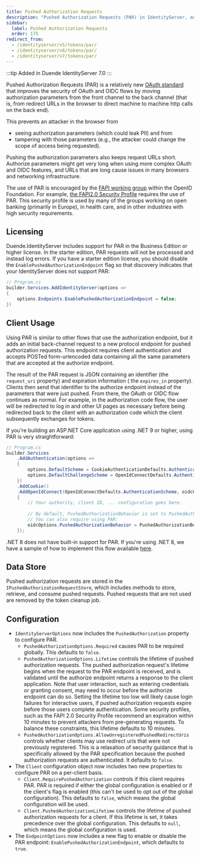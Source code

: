 ```yaml
---
title: Pushed Authorization Requests
description: "Pushed Authorization Requests (PAR) in IdentityServer, an OAuth standard that enhances security by moving authorization parameters from the front channel to the back channel."
sidebar:
  label: Pushed Authorization Requests
  order: 175
redirect_from:
  - /identityserver/v5/tokens/par/
  - /identityserver/v6/tokens/par/
  - /identityserver/v7/tokens/par/
---
```


:::tip
Added in Duende IdentityServer 7.0
:::

Pushed Authorization Requests (PAR) is a relatively new [OAuth standard](https://datatracker.ietf.org/doc/html/rfc9126)
that improves the security of OAuth and OIDC flows by moving authorization parameters from the front channel to the back
channel (that is, from redirect URLs in the browser to direct machine to machine http calls on the back end).

This prevents an attacker in the browser from

- seeing authorization parameters (which could leak PII) and from
- tampering with those parameters (e.g., the attacker could change the scope of access being requested).

Pushing the authorization parameters also keeps request URLs short. Authorize parameters might get very long when using
more complex OAuth and OIDC features, and URLs that are long cause issues in many browsers and networking
infrastructure.

The use of PAR is encouraged by the [FAPI working group](https://openid.net/wg/fapi/) within the OpenID Foundation. For
example, [the FAPI2.0 Security Profile](https://openid.bitbucket.io/fapi/fapi-2_0-security-profile.html) requires the
use of PAR. This security profile is used by many of the groups working on open banking (primarily in Europe), in health
care, and in other industries with high security requirements.

## Licensing

Duende.IdentityServer includes support for PAR in the Business Edition or higher license. In the starter edition, PAR
requests will not be processed and instead log errors. If you have a starter edition license, you should disable the
`EnablePushedAuthorizationEndpoint` flag so that discovery indicates that your IdentityServer does not support PAR:

```cs
// Program.cs
builder.Services.AddIdentityServer(options =>
{
    options.Endpoints.EnablePushedAuthorizationEndpoint = false;
})
```

## Client Usage

Using PAR is similar to other flows that use the authorization endpoint, but it adds an initial back-channel request to
a new protocol endpoint for pushed authorization requests. This endpoint requires client authentication and accepts
POSTed form-urlencoded data containing all the same parameters that are accepted at the authorize endpoint.

The result of the PAR request is JSON containing an identifier (the `request_uri` property) and expiration information (
the `expires_in` property). Clients then send that identifier to the authorize endpoint instead of the parameters that
were just pushed. From there, the OAuth or OIDC flow continues as normal. For example, in the authorization code flow,
the user will be redirected to log in and other UI pages as necessary before being redirected back to the client with an
authorization code which the client subsequently exchanges for tokens.

If you're building an ASP.NET Core application using .NET 9 or higher, using PAR is very straightforward:

```csharp {13-15}
// Program.cs
builder.Services
    .AddAuthentication(options =>
    {
        options.DefaultScheme = CookieAuthenticationDefaults.AuthenticationScheme;
        options.DefaultChallengeScheme = OpenIdConnectDefaults.AuthenticationScheme;
    })
    .AddCookie()
    .AddOpenIdConnect(OpenIdConnectDefaults.AuthenticationScheme, oidcOptions =>
    {
        // Your authority, client ID, ... configuration goes here.
        
        // By default, PushedAuthorizationBehavior is set to PushedAuthorizationBehavior.UseIfAvailable. 
        // You can also require using PAR:
        oidcOptions.PushedAuthorizationBehavior = PushedAuthorizationBehavior.Require;
    });
```
.NET 8 does not have built-in support for PAR. If you're using .NET 8, we have a sample of how to implement this flow
available [here](/identityserver/samples/basics.md#mvc-client-with-pushed-authorization-requests).

## Data Store

Pushed authorization requests are stored in the `IPushedAuthorizationRequestStore`, which includes methods to store,
retrieve, and consume pushed requests. Pushed requests that are not used are removed by the token cleanup job.

## Configuration

- `IdentityServerOptions` now includes the `PushedAuthorization` property to configure PAR.
    - `PushedAuthorizationOptions.Required` causes PAR to be required globally. This defaults to `false`.
    - `PushedAuthorizationOptions.Lifetime` controls the lifetime of pushed authorization requests. The pushed
      authorization request's lifetime begins when the request to the PAR endpoint is received, and is validated until
      the authorize endpoint returns a response to the client application. Note that user interaction, such as entering
      credentials or granting consent, may need to occur before the authorize endpoint can do so. Setting the lifetime
      too low will likely cause login failures for interactive users, if pushed authorization requests expire before
      those users complete authentication. Some security profiles, such as the FAPI 2.0 Security Profile recommend an
      expiration within 10 minutes to prevent attackers from pre-generating requests. To balance these constraints, this
      lifetime defaults to 10 minutes.
    - `PushedAuthorizationOptions.AllowUnregisteredPushedRedirectUris` controls whether clients may use redirect uris
      that were not previously registered. This is a relaxation of security guidance that is specifically allowed by the
      PAR specification because the pushed authorization requests are authenticated. It defaults to `false`.
- The `Client` configuration object now includes two new properties to configure PAR on a per-client basis.
    - `Client.RequirePushedAuthorization` controls if this client requires PAR. PAR is required if either the global
      configuration is enabled or if the client's flag is enabled (this can't be used to opt out of the global
      configuration). This defaults to `false`, which means the global configuration will be used.
    - `Client.PushedAuthorizationLifetime` controls the lifetime of pushed authorization requests for a client. If this
      lifetime is set, it takes precedence over the global configuration. This defaults to `null`, which means the
      global configuration is used.
- The `EndpointOptions` now includes a new flag to enable or disable the PAR endpoint:
  `EnablePushedAuthorizationEndpoint`, which defaults to `true`.
